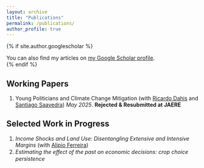 ```yaml
---
layout: archive
title: "Publications"
permalink: /publications/
author_profile: true
---
```


{% if site.author.googlescholar %}
  <div class="wordwrap">You can also find my articles on <a href="{{site.author.googlescholar}}">my Google Scholar profile</a>.</div>
{% endif %}

## Working Papers 

1. Young Politicians and Climate Change Mitigation (with [Ricardo Dahis](https://www.ricardodahis.com) and [Santiago Saavedra](https://sites.google.com/view/santiago-saavedra)) _May 2025_. **Rejected & Resubmitted at JAERE**

## Selected Work in Progress

1. _Income Shocks and Land Use: Disentangling Extensive and Intensive Margins_ (with [Alipio Ferreira](https://www.alipioferreira.com))
2. _Estimating the eﬀect of the past on economic decisions: crop choice persistence_

<!-- New style rendering if publication categories are defined 
{% if site.publication_category %}
  {% for category in site.publication_category  %}
    {% assign title_shown = false %}
    {% for post in site.publications reversed %}
      {% if post.category != category[0] %}
        {% continue %}
      {% endif %}
      {% unless title_shown %}
        <h2>{{ category[1].title }}</h2><hr />
        {% assign title_shown = true %}
      {% endunless %}
      {% include archive-single.html %}
    {% endfor %}
  {% endfor %}
{% else %}
  {% for post in site.publications reversed %}
    {% include archive-single.html %}
  {% endfor %}
{% endif %}
-->




